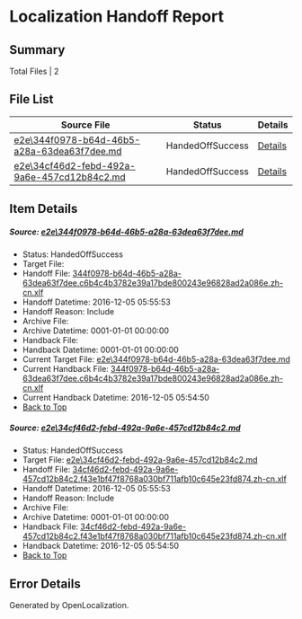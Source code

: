 # <a name='report-top'></a> Localization Handoff Report

## Summary
 Total Files | 2

## File List
 Source File | Status | Details 
 ----------- | ------ | ------- 
 [e2e\344f0978-b64d-46b5-a28a-63dea63f7dee.md](https://github.com/OpenLocalizationTestOrg/ol-test0/blob/087dc6a238654046e4b5900ae9b0e3ad9be22071/e2e/344f0978-b64d-46b5-a28a-63dea63f7dee.md) | HandedOffSuccess | [Details](#44b10ba33341e15c5f7fbaa85febbea6b971d6381)
 [e2e\34cf46d2-febd-492a-9a6e-457cd12b84c2.md](https://github.com/OpenLocalizationTestOrg/ol-test0/blob/f7ed71e132515a2c8e32cef0a6e6091b1adcbb46/e2e/34cf46d2-febd-492a-9a6e-457cd12b84c2.md) | HandedOffSuccess | [Details](#8b9070394b2d803de1a7dcd0ade0449076242c202)

## Item Details
##### <a name='44b10ba33341e15c5f7fbaa85febbea6b971d6381'></a> Source: [e2e\344f0978-b64d-46b5-a28a-63dea63f7dee.md](https://github.com/OpenLocalizationTestOrg/ol-test0/blob/087dc6a238654046e4b5900ae9b0e3ad9be22071/e2e/344f0978-b64d-46b5-a28a-63dea63f7dee.md)
* Status: HandedOffSuccess
* Target File: 
* Handoff File: [344f0978-b64d-46b5-a28a-63dea63f7dee.c6b4c4b3782e39a17bde800243e96828ad2a086e.zh-cn.xlf](https://github.com/OpenLocalizationTestOrg/ol-test0-handoff/blob/d033b0f98597fdfee951058f70bc13893eada75e/ol-handoff/OpenLocalizationTestOrg/ol-test0-zhcn/shujia/mt/344f0978-b64d-46b5-a28a-63dea63f7dee.c6b4c4b3782e39a17bde800243e96828ad2a086e.zh-cn.xlf)
* Handoff Datetime: 2016-12-05 05:55:53
* Handoff Reason: Include
* Archive File: 
* Archive Datetime: 0001-01-01 00:00:00
* Handback File: 
* Handback Datetime: 0001-01-01 00:00:00
* Current Target File: [e2e\344f0978-b64d-46b5-a28a-63dea63f7dee.md](https://github.com/OpenLocalizationTestOrg/ol-test0-zhcn/blob/8247ebb60dddca05ba32ff2643afeb1d253b7be6/e2e/344f0978-b64d-46b5-a28a-63dea63f7dee.md)
* Current Handback File: [344f0978-b64d-46b5-a28a-63dea63f7dee.c6b4c4b3782e39a17bde800243e96828ad2a086e.zh-cn.xlf](https://github.com/OpenLocalizationTestOrg/ol-test0-handback/blob/0a81312c7290d72d4f370fc5d78167006ec58c9f/ol-handback/OpenLocalizationTestOrg/ol-test0-zhcn/shujia/ht/344f0978-b64d-46b5-a28a-63dea63f7dee.c6b4c4b3782e39a17bde800243e96828ad2a086e.zh-cn.xlf)
* Current Handback Datetime: 2016-12-05 05:54:50
* [Back to Top](#report-top)

##### <a name='8b9070394b2d803de1a7dcd0ade0449076242c202'></a> Source: [e2e\34cf46d2-febd-492a-9a6e-457cd12b84c2.md](https://github.com/OpenLocalizationTestOrg/ol-test0/blob/f7ed71e132515a2c8e32cef0a6e6091b1adcbb46/e2e/34cf46d2-febd-492a-9a6e-457cd12b84c2.md)
* Status: HandedOffSuccess
* Target File: [e2e\34cf46d2-febd-492a-9a6e-457cd12b84c2.md](https://github.com/OpenLocalizationTestOrg/ol-test0-zhcn/blob/8247ebb60dddca05ba32ff2643afeb1d253b7be6/e2e/34cf46d2-febd-492a-9a6e-457cd12b84c2.md)
* Handoff File: [34cf46d2-febd-492a-9a6e-457cd12b84c2.f43e1bf47f8768a030bf711afb10c645e23fd874.zh-cn.xlf](https://github.com/OpenLocalizationTestOrg/ol-test0-handoff/blob/d033b0f98597fdfee951058f70bc13893eada75e/ol-handoff/OpenLocalizationTestOrg/ol-test0-zhcn/shujia/mt/34cf46d2-febd-492a-9a6e-457cd12b84c2.f43e1bf47f8768a030bf711afb10c645e23fd874.zh-cn.xlf)
* Handoff Datetime: 2016-12-05 05:55:53
* Handoff Reason: Include
* Archive File: 
* Archive Datetime: 0001-01-01 00:00:00
* Handback File: [34cf46d2-febd-492a-9a6e-457cd12b84c2.f43e1bf47f8768a030bf711afb10c645e23fd874.zh-cn.xlf](https://github.com/OpenLocalizationTestOrg/ol-test0-handback/blob/0a81312c7290d72d4f370fc5d78167006ec58c9f/ol-handback/OpenLocalizationTestOrg/ol-test0-zhcn/shujia/ht/34cf46d2-febd-492a-9a6e-457cd12b84c2.f43e1bf47f8768a030bf711afb10c645e23fd874.zh-cn.xlf)
* Handback Datetime: 2016-12-05 05:54:50
* [Back to Top](#report-top)


## Error Details

Generated by OpenLocalization.
